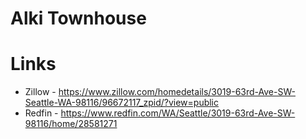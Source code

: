 # Alki Townhouse

# Links
* Zillow - https://www.zillow.com/homedetails/3019-63rd-Ave-SW-Seattle-WA-98116/96672117_zpid/?view=public
* Redfin - https://www.redfin.com/WA/Seattle/3019-63rd-Ave-SW-98116/home/28581271
